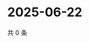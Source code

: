 # 2025-06-22

共 0 条

<!-- BEGIN ZHIHUVIDEO -->
<!-- 最后更新时间 Sun Jun 22 2025 05:09:25 GMT+0800 (China Standard Time) -->

<!-- END ZHIHUVIDEO -->
